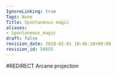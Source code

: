 ```yaml
---
IgnoreLinking: true
Tags: None
Title: Spontaneous magic
aliases:
- Spontaneous_magic
draft: false
revision_date: 2018-02-01 18:46:18+00:00
revision_id: 59655
---
```


#REDIRECT Arcane projection